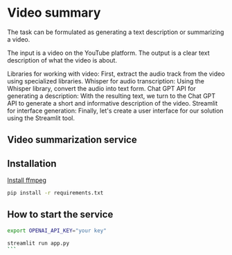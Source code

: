 # Video summary

The task can be formulated as generating a text description or summarizing a video.

The input is a video on the YouTube platform. The output is a clear text description of what the video is about.


Libraries for working with video: First, extract the audio track from the video using specialized libraries.
Whisper for audio transcription: Using the Whisper library, convert the audio into text form.
Chat GPT API for generating a description: With the resulting text, we turn to the Chat GPT API to generate a short and informative description of the video.
Streamlit for interface generation: Finally, let's create a user interface for our solution using the Streamlit tool.


## Video summarization service

## Installation

[Install ffmpeg](https://www.ffmpeg.org/download.html)

```bash
pip install -r requirements.txt
```

## How to start the service

````bash
export OPENAI_API_KEY="your key"

streamlit run app.py
```
